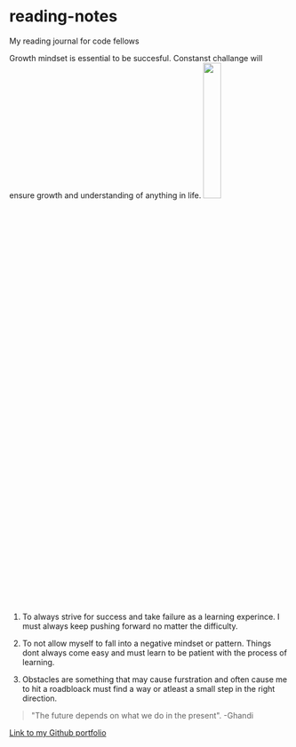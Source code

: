# reading-notes
My reading journal for code fellows

Growth mindset is essential to be succesful. Constanst challange will ensure growth and understanding of anything in life.
<img src="https://uta.pressbooks.pub/app/uploads/sites/56/2019/07/ps-ideal-1024x1019.png" width=25% height=25%>

1. To always strive for success and take failure as a learning experince. I must always keep pushing forward no matter the difficulty.

2. To not allow myself to fall into a negative mindset or pattern. Things dont always come easy and must learn to be patient with the process of learning.

3. Obstacles are something that may cause furstration and often cause me to hit a roadbloack must find a way or atleast a small step in the right direction.

> "The future depends on what we do in the present".
> -Ghandi

[Link to my Github portfolio](https://Arturovaladez1.github.io/reading-notes/)
